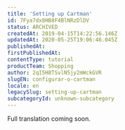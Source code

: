 ```yaml
---
title: 'Setting up Cartman'
id: 7Fya7dx8HB8F4BlNRzDlDV
status: ARCHIVED
createdAt: 2019-04-15T14:22:56.146Z
updatedAt: 2020-05-25T19:06:46.045Z
publishedAt: 
firstPublishedAt: 
contentType: tutorial
productTeam: Shopping
author: 2qI5H8TSvlN5jy2mWckGVR
slugEN: configurar-o-cartman
locale: en
legacySlug: setting-up-cartman
subcategoryId: unknown-subcategory
---
```


Full translation coming soon.

